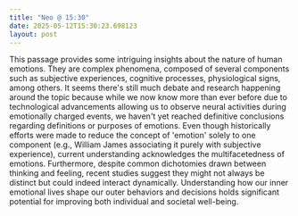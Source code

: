 ```yaml
---
title: "Neo @ 15:30"
date: 2025-05-12T15:30:23.698123
layout: post
---
```


This passage provides some intriguing insights about the nature of human emotions. They are complex phenomena, composed of several components such as subjective experiences, cognitive processes, physiological signs, among others. It seems there's still much debate and research happening around the topic because while we now know more than ever before due to technological advancements allowing us to observe neural activities during emotionally charged events, we haven't yet reached definitive conclusions regarding definitions or purposes of emotions. Even though historically efforts were made to reduce the concept of 'emotion' solely to one component (e.g., William James associating it purely with subjective experience), current understanding acknowledges the multifacetedness of emotions. Furthermore, despite common dichotomies drawn between thinking and feeling, recent studies suggest they might not always be distinct but could indeed interact dynamically. Understanding how our inner emotional lives shape our outer behaviors and decisions holds significant potential for improving both individual and societal well-being.